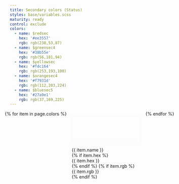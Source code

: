 ```yaml
---
title: Secondary colors (Status)
styles: base/variables.scss
maturity: ready
control: exclude
colors:
  - name: $redsec
    hex: '#ee3557'
    rgb: rgb(238,53,87)
  - name: $greensec4
    hex: '#38b55e'
    rgb: rgb(56,181,94)
  - name: $yellowsec
    hex: '#fdc164'
    rgb: rgb(253,193,100)
  - name: $orangesec4
    hex: '#f7931d'
    rgb: rgb(112,203,224)
  - name: $bluesec5
    hex: '#27a9e1'
    rgb: rgb(37,169,225)
---
```

<style>
.set {
  display: flex;
  flex-wrap: wrap;
  margin: 0 -1rem;
  margin-top: 0;
  padding: 0;
  list-style: none;
}
li {
  flex: 1 0 20%;
  margin: 1rem;
}
.color {
  width: 100%;
  min-width: 160px;
  height: 80px;
  color: white;
  border: 1px solid whitesmoke;
  margin-bottom: 1rem;
}
p {
  margin: 0;
}
</style>
<ul class="set">
{% for item in page.colors %}
  <li>
    <div class="color" style="background:{{ item.hex }}"></div>
    <p>{{ item.name }}</p>
    {% if item.hex %}<p>{{ item.hex }}</p>{% endif %}
    {% if item.rgb %}<p>{{ item.rgb }}</p>{% endif %}
  </li>
{% endfor %}
</ul>
